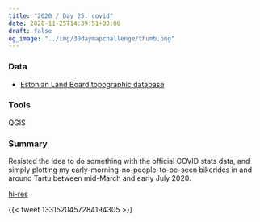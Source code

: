 ```yaml
---
title: "2020 / Day 25: covid"
date: 2020-11-25T14:39:51+03:00
draft: false
og_image: "../img/30daymapchallenge/thumb.png"
---
```

### Data
- [Estonian Land Board topographic database](https://geoportaal.maaamet.ee/eng/Spatial-Data/Estonian-Topographic-Database-p305.html)

### Tools
QGIS

### Summary
Resisted the idea to do something with the official COVID stats data, and
simply plotting my early-morning-no-people-to-be-seen bikerides in and around
Tartu between mid-March and early July 2020.

[hi-res](https://tkardi.ee/writeup/img/30daymapchallenge/day-25-covid.png)

{{< tweet 1331520457284194305 >}}
